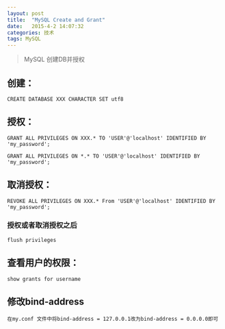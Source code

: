 ```yaml
---
layout: post
title:  "MySQL Create and Grant"
date:   2015-4-2 14:07:32
categories: 技术
tags: MySQL
---
```

> MySQL 创建DB并授权

## 创建：

	CREATE DATABASE XXX CHARACTER SET utf8

## 授权：

	GRANT ALL PRIVILEGES ON XXX.* TO 'USER'@'localhost' IDENTIFIED BY 'my_password';

	GRANT ALL PRIVILEGES ON *.* TO 'USER'@'localhost' IDENTIFIED BY 'my_password';

## 取消授权：
	REVOKE ALL PRIVILEGES ON XXX.* From 'USER'@'localhost' IDENTIFIED BY 'my_password';

### 授权或者取消授权之后
	flush privileges

## 查看用户的权限：

	show grants for username

## 修改bind-address

	在my.conf 文件中将bind-address = 127.0.0.1改为bind-address = 0.0.0.0即可

[jekyll]:      http://jekyllrb.com
[jekyll-gh]:   https://github.com/jekyll/jekyll
[jekyll-help]: https://github.com/jekyll/jekyll-help
